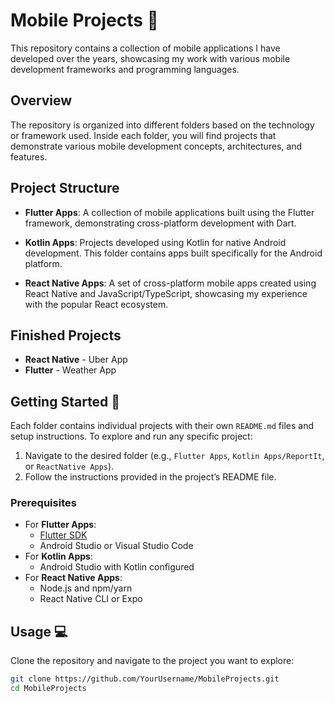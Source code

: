 # Mobile Projects 📱

This repository contains a collection of mobile applications I have developed over the years, showcasing my work with various mobile development frameworks and programming languages.

## Overview

The repository is organized into different folders based on the technology or framework used. Inside each folder, you will find projects that demonstrate various mobile development concepts, architectures, and features.

## Project Structure

- **Flutter Apps**: A collection of mobile applications built using the Flutter framework, demonstrating cross-platform development with Dart.

- **Kotlin Apps**: Projects developed using Kotlin for native Android development. This folder contains apps built specifically for the Android platform.

- **React Native Apps**: A set of cross-platform mobile apps created using React Native and JavaScript/TypeScript, showcasing my experience with the popular React ecosystem.

## Finished Projects
- **React Native** - Uber App
- **Flutter** - Weather App

## Getting Started 🚀

Each folder contains individual projects with their own `README.md` files and setup instructions. To explore and run any specific project:

1. Navigate to the desired folder (e.g., `Flutter Apps`, `Kotlin Apps/ReportIt`, or `ReactNative Apps`).
2. Follow the instructions provided in the project’s README file.

### Prerequisites

- For **Flutter Apps**:
  - [Flutter SDK](https://flutter.dev/docs/get-started/install)
  - Android Studio or Visual Studio Code
- For **Kotlin Apps**:
  - Android Studio with Kotlin configured
- For **React Native Apps**:
  - Node.js and npm/yarn
  - React Native CLI or Expo

## Usage 💻

Clone the repository and navigate to the project you want to explore:

```bash
git clone https://github.com/YourUsername/MobileProjects.git
cd MobileProjects
